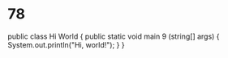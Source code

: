 # 78
public class Hi World {
    public static void main 9 (string[] args) {
        System.out.println("Hi, world!");
    }
}
